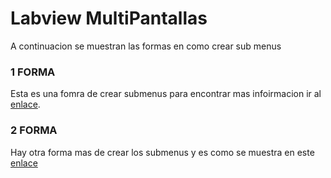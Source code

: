    
# Labview MultiPantallas

A continuacion se muestran las formas en como crear sub menus

### 1 FORMA
Esta es una fomra de crear submenus para encontrar mas infoirmacion ir al [enlace](https://www.youtube.com/watch?v=MIrYm2Uj_c0&list=PLMo5m8XmqO76xSlG50XOUQa_vDzZmlE6O&index=1).

### 2 FORMA 

Hay otra forma mas de crear los submenus y es como se muestra en este [enlace](https://www.youtube.com/watch?v=xdKeWypjjzw)
